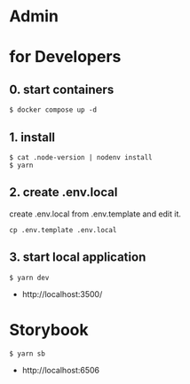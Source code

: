 # Admin

# for Developers

## 0. start containers

```
$ docker compose up -d
```

## 1. install

```
$ cat .node-version | nodenv install
$ yarn
```

## 2. create .env.local

create .env.local from .env.template and edit it.

```
cp .env.template .env.local
```

## 3. start local application

```
$ yarn dev
```

- http://localhost:3500/


# Storybook

```
$ yarn sb
```

- http://localhost:6506